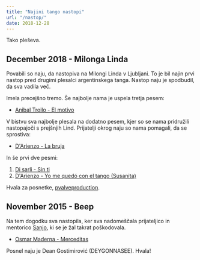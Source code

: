 ```yaml
---
title: "Najini tango nastopi"
url: "/nastop/"
date: 2018-12-28
---
```


Tako pleševa.


December 2018 - Milonga Linda
-----------------------------

Povabili so naju, da nastopiva na Milongi Linda v Ljubljani. To je bil najin
prvi nastop pred drugimi plesalci argentinskega tanga. Nastop naju je
spodbudil, da sva vadila več.

Imela precejšno tremo. Še najbolje nama je uspela tretja pesem:

- [Anibal Troilo - El motivo](https://www.youtube.com/watch?v=uTiSXGaSoFA)

V bistvu sva najbolje plesala na dodatno pesem, kjer so se nama pridružili
nastopajoči s prejšnjih Lind. Prijatelji okrog naju so nama pomagali, da se sprostiva:

- [D'Arienzo - La bruja](https://www.youtube.com/watch?v=hplTKYWMUGM)

In še prvi dve pesmi:

1. [Di sarli - Sin ti](https://www.youtube.com/watch?v=zza6tXbAWTM)
2. [D'Arienzo - Yo me quedó con el tango (Susanita)](https://www.youtube.com/watch?v=x9pg61kJmo0)

Hvala za posnetke, [pvalveproduction](https://www.youtube.com/channel/UCMHaB39BwcwYifcjEYbW85Q).

November 2015 - Beep
--------------------

Na tem dogodku sva nastopila, ker sva nadomeščala prijateljico in mentorico
[Sanjo](http://sanjasana.si), ki se je žal takrat poškodovala.

-  [Osmar Maderna - Merceditas](https://www.youtube.com/watch?v=CKgJ2IS53Ng)

Posnel naju je Dean Gostimirović (DEYGONNASEE). Hvala!